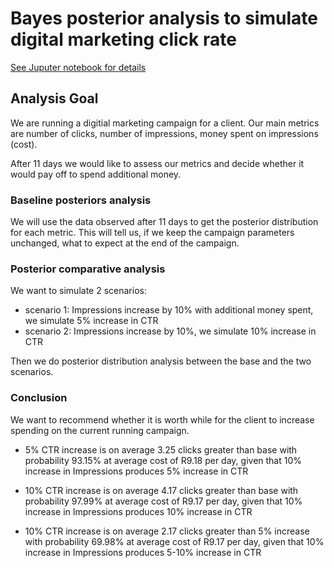 # Bayes posterior analysis to simulate digital marketing click rate

[See Juputer notebook for details](https://github.com/andriescoetsee/bayes_ctr_simulation/blob/688964d3d33a91a041c194319979569f55ec4d90/Digital%20Marketing%20Simulation.ipynb)

## Analysis Goal

We are running a digitial marketing campaign for a client. 
Our main metrics are number of clicks, number of impressions, money spent on impressions (cost).

After 11 days we would like to assess our metrics and decide whether it would pay off to spend additional money. 

### Baseline posteriors analysis

We will use the data observed after 11 days to get the posterior distribution for each metric. This will tell us, if we keep the campaign parameters unchanged, what to expect at the end of the campaign. 

### Posterior comparative analysis

We want to simulate 2 scenarios:
- scenario 1: Impressions increase by 10% with additional money spent, we simulate 5% increase in CTR
- scenario 2: Impressions increase by 10%, we simulate 10% increase in CTR

Then we do posterior distribution analysis between the base and the two scenarios.

### Conclusion

We want to recommend whether it is worth while for the client to increase spending on the current running campaign. 

- 5% CTR increase is on average 3.25 clicks greater than base with probability 93.15% at average cost of R9.18 per day, given that 10% increase in Impressions produces 5% increase in CTR

- 10% CTR increase is on average 4.17 clicks greater than base with probability 97.99% at average cost of R9.17 per day, given that 10% increase in Impressions produces 10% increase in CTR

- 10% CTR increase is on average 2.17 clicks greater than 5% increase with probability 69.98% at average cost of R9.17 per day, given that 10% increase in Impressions produces 5-10% increase in CTR
